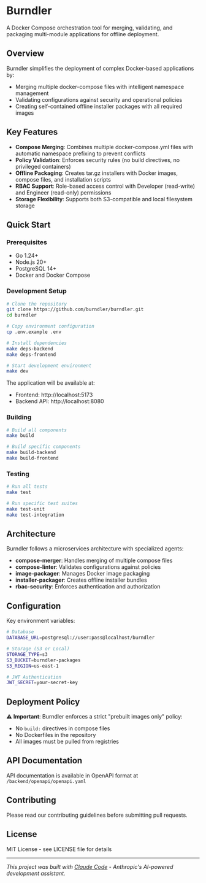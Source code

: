 # Burndler

A Docker Compose orchestration tool for merging, validating, and packaging multi-module applications for offline deployment.

## Overview

Burndler simplifies the deployment of complex Docker-based applications by:
- Merging multiple docker-compose files with intelligent namespace management
- Validating configurations against security and operational policies
- Creating self-contained offline installer packages with all required images

## Key Features

- **Compose Merging**: Combines multiple docker-compose.yml files with automatic namespace prefixing to prevent conflicts
- **Policy Validation**: Enforces security rules (no build directives, no privileged containers)
- **Offline Packaging**: Creates tar.gz installers with Docker images, compose files, and installation scripts
- **RBAC Support**: Role-based access control with Developer (read-write) and Engineer (read-only) permissions
- **Storage Flexibility**: Supports both S3-compatible and local filesystem storage

## Quick Start

### Prerequisites

- Go 1.24+
- Node.js 20+
- PostgreSQL 14+
- Docker and Docker Compose

### Development Setup

```bash
# Clone the repository
git clone https://github.com/burndler/burndler.git
cd burndler

# Copy environment configuration
cp .env.example .env

# Install dependencies
make deps-backend
make deps-frontend

# Start development environment
make dev
```

The application will be available at:
- Frontend: http://localhost:5173
- Backend API: http://localhost:8080

### Building

```bash
# Build all components
make build

# Build specific components
make build-backend
make build-frontend
```

### Testing

```bash
# Run all tests
make test

# Run specific test suites
make test-unit
make test-integration
```

## Architecture

Burndler follows a microservices architecture with specialized agents:

- **compose-merger**: Handles merging of multiple compose files
- **compose-linter**: Validates configurations against policies
- **image-packager**: Manages Docker image packaging
- **installer-packager**: Creates offline installer bundles
- **rbac-security**: Enforces authentication and authorization

## Configuration

Key environment variables:

```bash
# Database
DATABASE_URL=postgresql://user:pass@localhost/burndler

# Storage (S3 or Local)
STORAGE_TYPE=s3
S3_BUCKET=burndler-packages
S3_REGION=us-east-1

# JWT Authentication
JWT_SECRET=your-secret-key
```

## Deployment Policy

⚠️ **Important**: Burndler enforces a strict "prebuilt images only" policy:
- No `build:` directives in compose files
- No Dockerfiles in the repository
- All images must be pulled from registries

## API Documentation

API documentation is available in OpenAPI format at `/backend/openapi/openapi.yaml`

## Contributing

Please read our contributing guidelines before submitting pull requests.

## License

MIT License - see LICENSE file for details

---

*This project was built with [Claude Code](https://claude.ai/code) - Anthropic's AI-powered development assistant.*
